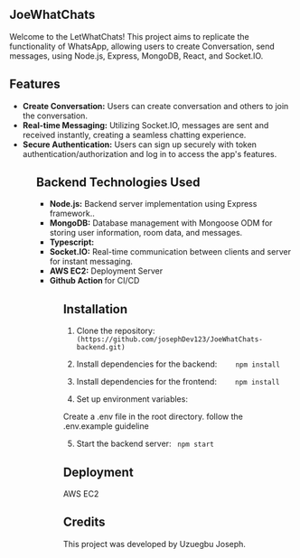 ## JoeWhatChats

Welcome to the LetWhatChats! This project aims to replicate the functionality of WhatsApp, allowing users to create Conversation, send messages, using Node.js, Express, MongoDB, React, and Socket.IO.

## Features

<ul>
<li>
<b>Create Conversation:</b> Users can create conversation and  others to join the conversation.
</li>
<li>
<b>Real-time Messaging:</b> Utilizing Socket.IO, messages are sent and received instantly, creating a seamless chatting experience.
</li>

<li>
<b>Secure Authentication:</b> Users can sign up securely with token authentication/authorization and log in to access the app's features.
</li>

<!-- <li>
<b>Video Call (Upcoming):</b> Soon, users will be able to initiate video calls within chat rooms for face-to-face communication.
</li> -->
<ul>

## Backend Technologies Used

<ul>
<li>
<b>Node.js:</b>  Backend server implementation using Express framework..
</li>
<li>
<b>MongoDB:</b>  Database management with Mongoose ODM for storing user information, room data, and messages.
</li>

<li>
<b>Typescript:</b> 
</li>

<li>
<b>Socket.IO:</b>  Real-time communication between clients and server for instant messaging.
</li>

<li>
<b>AWS EC2:</b>  Deployment Server
</li>

<li>
<b>Github Action </b>   for CI/CD
</li>
<ul>

## Installation

1. Clone the repository:
   `(https://github.com/josephDev123/JoeWhatChats-backend.git)`

2. Install dependencies for the backend:
   `    npm install`

3. Install dependencies for the frontend:
   `    npm install`

4. Set up environment variables:

Create a .env file in the root directory. follow the .env.example guideline

5. Start the backend server:
   ` npm start`

## Deployment

AWS EC2

## Credits

This project was developed by Uzuegbu Joseph.
